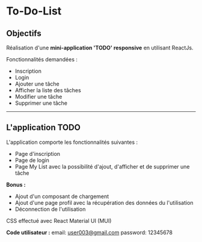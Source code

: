 # To-Do-List

## Objectifs

Réalisation d'une **mini-application 'TODO' responsive** en utilisant ReactJs.

Fonctionnalités demandées :
- Inscription
- Login
- Ajouter une tâche
- Afficher la liste des tâches
- Modifier une tâche
- Supprimer une tâche

<hr>

## L'application TODO

L'application comporte les fonctionnalités suivantes :
- Page d'inscription
- Page de login
- Page My List avec la possibilité d'ajout, d'afficher et de supprimer une tâche

**Bonus :**
- Ajout d'un composant de chargement
- Ajout d'une page profil avec la récupération des données du l'utilisation 
- Déconnection de l'utilisation 

CSS effectué avec React Material UI (MUI)

**Code utilisateur :**
email: user003@gmail.com
password: 12345678

